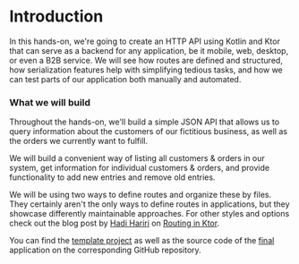 # Introduction

In this hands-on, we're going to create an HTTP API using Kotlin and Ktor that can serve as a backend for any application, be it mobile, web, desktop, or even a B2B service. We will see how routes are defined and structured, how serialization features help with simplifying tedious tasks, and how we can test parts of our application both manually and automated.

### What we will build

Throughout the hands-on, we'll build a simple JSON API that allows us to query information about the customers of our fictitious business, as well as the orders we currently want to fulfill.

We will build a convenient way of listing all customers & orders in our system, get information for individual customers & orders, and provide functionality to add new entries and remove old entries.

We will be using two ways to define routes and organize these by files. They certainly aren't the only ways to define routes in applications, but they showcase differently maintainable approaches. For other styles and options check out the blog post by [Hadi Hariri](https://twitter.com/hhariri) on [Routing in Ktor](https://hadihariri.com/2020/04/02/Routing-in-Ktor/).

You can find the [template project](https://github.com/kotlin-hands-on/creating-http-api-ktor/) as well as the source code of the [final](https://github.com/kotlin-hands-on/creating-http-api-ktor/tree/final) application on the corresponding GitHub repository.

